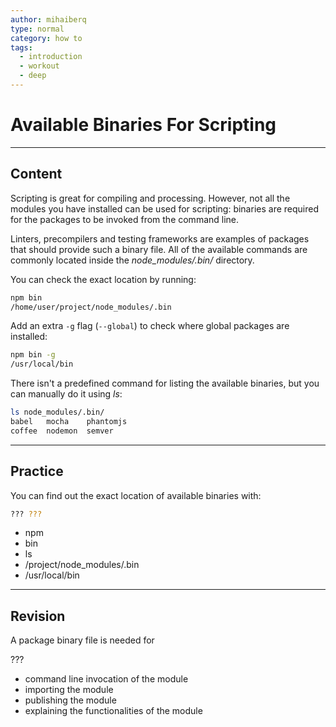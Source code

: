 ```yaml
---
author: mihaiberq
type: normal
category: how to
tags:
  - introduction
  - workout
  - deep
---
```


# Available Binaries For Scripting


---

## Content

Scripting is great for compiling and processing. However, not all the modules you have installed can be used for scripting: binaries are required for the packages to be invoked from the command line.

Linters, precompilers and testing frameworks are examples of packages that should provide such a binary file. All of the available commands are commonly located inside the *node_modules/.bin/* directory.

You can check the exact location by running:

```bash
npm bin
/home/user/project/node_modules/.bin
```

Add an extra `-g` flag (`--global`) to check where global packages are installed:

```bash
npm bin -g
/usr/local/bin
```

There isn't a predefined command for listing the available binaries, but you can manually do it using *ls*:

```bash
ls node_modules/.bin/
babel   mocha    phantomjs
coffee  nodemon  semver
```


---

## Practice

You can find out the exact location of available binaries with:

```bash
??? ???
```

- npm
- bin
- ls
- /project/node_modules/.bin
- /usr/local/bin


---

## Revision

A package binary file is needed for

???

- command line invocation of the module
- importing the module
- publishing the module
- explaining the functionalities of the module
